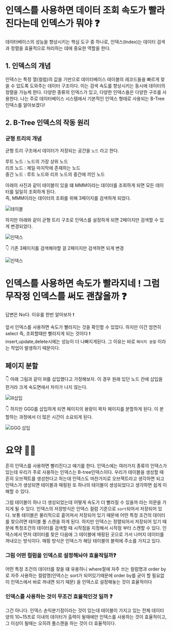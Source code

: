 # 인덱스를 사용하면 데이터 조회 속도가 빨라진다는데 인덱스가 뭐야 ❓

데이터베이스의 성능을 향상시키는 핵심 도구 중 하나로, 인덱스(Index)는 데이터 검색과 정렬을 효율적으로 처리하는 데에 중요한 역할을 한다.

## 1. 인덱스의 개념
인덱스는 특정 열(컬럼)의 값을 기반으로 데이터베이스 테이블의 레코드들을 빠르게 찾을 수 있도록 도와주는 데이터 구조이다. 이는 검색 속도를 향상시키는 동시에 데이터의 정렬을 가능케 한다.
다양한 종류의 인덱스가 있고, 다양한 인덱스들은 다양한 구조를 사용한다.
나는 주로 데이터베이스 시스템에서 기본적인 인덱스 형태로 사용되는 B-Tree 인덱스를 알아보겠다!
## 2. B-Tree 인덱스의 작동 원리

### 균형 트리의 개념
균형 트리 구조에서 데이터가 저장되는 공간을 `노드` 라고 한다.

루트 노드 : 노드의 가장 상위 노드 <br>
리프 노드 : 제일 마지막에 존재하는 노드 <br>
중간 노드 : 루트 노드와 리프 노드의 중간에 끼인 노드 <br>

아래의 사진과 같이 테이블이 있을 떄 MMM이라는 데이터를 조회하게 되면 모든 데이터를 일일히 조회하게 된다.<br>
즉, MMM이라는 데이터의 조회를 위해 3페이지를 검색하게 되었다.

![테이블](https://blog.kakaocdn.net/dn/vBc8c/btsFt6egxbM/AmM2P84wougMQCaCJLObNK/img.png)

하지만 아래와 같이 균형 트리 구조로 인덱스를 설정하게 되면 2페이지만 검색할 수 있게 변경되었다.

![인덱스](https://blog.kakaocdn.net/dn/lKwij/btsFs0yvkYq/tKs2uNOpZrBze6SXLhko4k/img.png)

👇 기존 3페이지를 검색해야할 걸 2페이지만 검색하면 되게 변경

![인덱스](https://blog.kakaocdn.net/dn/bKbMa9/btsFlOthQ8O/pDF2tcQNAP0aMkwUHBJpTK/img.png)

# 인덱스를 사용하면 속도가 빨라지네 ! 그럼 무작정 인덱스를 써도 괜찮을까 ❓
답변은 No다. 이유를 한번 알아보자 ❗️

앞서 인덱스를 사용하면 속도가 빨라지는 것을 확인할 수 있었다. 하지만 이건 엄연히 select 즉, 조회할때만 빨라지게 되는 것이다 ❗️   <br>
insert,update,delete시에는 성능이 더 나빠지게된다. 그 이유는 바로 `페이지 분할` 이라는 작업이 발생하기 때문이다. 

## 페이지 분할

👇 아래 그림과 같이 III를 삽입했다고 가정해보자. 이 경우 원래 있던 노드 칸에 삽입을 한거라 크게 속도면에서 차이가 나지 않는다.

![III삽입](https://blog.kakaocdn.net/dn/svmBU/btsFsm9vp6K/a5GfHk97nwuiXnl1auyUkK/img.png)

👇 하지만 GGG를 삽입하게 되면 페이지의 용량이 꽉차 페이지를 분할하게 된다. 이 분할하는 과정에서 더 많은 시간이 소요되게 된다.

![GGG 삽입](https://blog.kakaocdn.net/dn/dmtuSF/btsFs3IMLF4/RAoZDcrkxRDQlCOM8Ihs40/img.png)

# 요약 ✍🏻

흔히 인덱스를 사용하면 빨리진다고 얘기를 한다. 인덱스에는 여러가지 종류의
인덱스가 있는데 우리가 주로 사용하는 인덱스는 B-tree인덱스이다.
우리가 테이블을 생성할 때 흔히 오브젝트를 생성한다고 하는데 인덱스도 마찬가지로 오브젝트라고 생각하면 되고
인덱스가 생성되면 테이블과 매핑된 또 하나의 테이블이 생성되었다고 생각하면 쉽게 이해할 수 있다.

그럼 테이블이 하나 더 생성되었는데 어떻게 속도가 더 빨라질 수 있을까 라는 의문을 가지게 될 수 있다.
인덱스의 저장방식은 인덱스 컬럼 기준으로 `sort`되어서 저장되어 있다.
보통 테이블은 물리적으로 흩어져서 저장되어 있기 때문에 어떤 특정 조건의 데이터를 찾으려면 테이블 풀 스캔을 하게 된다.
하지만 인덱스는 정렬되어서 저장되어 있기 때문에 특정조건의 데이터를 검색할 때 시작점을 지정해서 시작점 부터 스캔할 수 있다.
인덱스에서 먼저 데이터를 찾은 다음에 그 테이블에 매핑된 곳으로 가서 나머지 데이터를 꺼내오는 방식이다.
매핑 방식은 인덱스가 해당 테이블의 블럭에 주소를 가지고 있다.

### 그럼 어떤 컬럼을 인덱스로 설정해놔야 효율적일까❓
어떤 특정 조건의 데이터를 찾을 떄 유용하니 where절에 자주 쓰는 컬럼명과 order by로 자주 사용하는 컬럼명(인덱스는 sort가 되어있기때문에 order by를 굳이 할 필요없이 인덱스에서 바로 꺼내면 되기 때문) 을 인덱스로
설정해놓는 것이 효율적이다

### 인덱스를 사용하는 것이 무조건 효율적인것 일까 ❓

그건 아니다. 인덱스 손익분기점이라는 것이 있는데 테이블이 가지고 있는 전체 데이터양의 10~15프로
이내의 데이터가 출력이 될때에만 인덱스를 사용하는 것이 효율적이고, 그 이상이 될때는 오히려 풀스캔을 하는 것이 더 효율적이다.